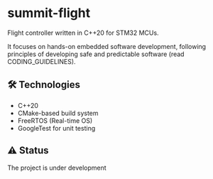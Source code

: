 # summit-flight 

Flight controller written in C++20 for STM32 MCUs.

It focuses on hands-on embedded software development, following principles of developing safe and predictable software (read CODING_GUIDELINES).


## 🛠️ Technologies

- C++20
- CMake-based build system
- FreeRTOS (Real-time OS)
- GoogleTest for unit testing


## ⚠️ Status

The project is under development
